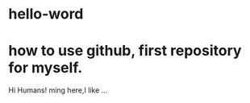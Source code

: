 # hello-word
how to use github, first repository for myself.
===============================================

Hi Humans!
ming here,I like ... 
